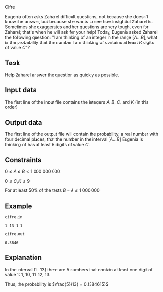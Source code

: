 Cifre

Eugenia often asks Zaharel difficult questions, not because she doesn't know the answer, but because she wants to see how insightful Zaharel is. Sometimes she exaggerates and her questions are very tough, even for Zaharel; that's when he will ask for your help! Today, Eugenia asked Zaharel the following question: "I am thinking of an integer in the range $[A \dots B]$, what is the probability that the number I am thinking of contains at least $K$ digits of value $C$"?

##  Task

Help Zaharel answer the question as quickly as possible.

##  Input data

The first line of the input file contains the integers $A$, $B$, $C$, and $K$ (in this order).

##  Output data

The first line of the output file will contain the probability, a real number with four decimal places, that the number in the interval $[A \dots B]$ Eugenia is thinking of has at least $K$ digits of value $C$.

##  Constraints

$0 \leq A \leq B < 1\ 000\ 000\ 000$

$0 \leq C, K \leq 9$

For at least 50% of the tests $B-A \leq 1\ 000\ 000$

##  Example

`cifre.in` 
```
1 13 1 1
```

`cifre.out`
```
0.3846
```

##  Explanation

In the interval $[1 \dots 13]$ there are 5 numbers that contain at least one digit of value $1$: $1$, $10$, $11$, $12$, $13$.

Thus, the probability is $\frac{5}{13} = 0.(384615)$